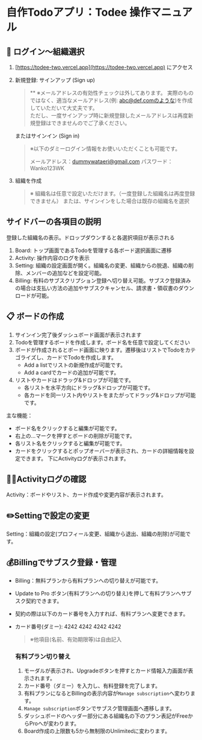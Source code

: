 # 自作Todoアプリ：Todee 操作マニュアル

## 🚀 ログイン〜組織選択
1. [https://todee-two.vercel.app](https://todee-two.vercel.app) にアクセス
2. 新規登録: サインアップ (Sign up)
    > ** ※メールアドレスの有効性チェックは外してあります。
    > 実際のものではなく、適当なメールアドレス(例: abc@def.comのような)を作成していただいて大丈夫です。  
    > ただし、一度サインアップ時に新規登録したメールアドレスは再度新規登録はできませんのでご了承ください。
 
    またはサインイン (Sign in)
    > ※以下のダミーログイン情報をお使いいただくことも可能です。
    >
    >   メールアドレス：dummywataeri@gmail.com
    >   パスワード：Wanko123WK
3. 組織を作成
    > ※ 組織名は任意で設定いただけます。（一度登録した組織名は再度登録できません）
    > または、サインインをした場合は既存の組織名を選択

## サイドバーの各項目の説明
登録した組織名の表示。ドロップダウンすると各選択項目が表示される
1. Board: トップ画面であるTodoを管理する各ボード選択画面に遷移
2. Activity: 操作内容のログを表示
3. Setting: 組織の設定画面が開く。組織名の変更、組織からの脱退、組織の削除、メンバーの追加などを設定可能。
4. Billing: 有料のサブスクリプション登録へ切り替え可能。サブスク登録済みの場合は支払い方法の追加やサブスクキャンセル、請求書・領収書のダウンロードが可能。


## 📋 ボードの作成

1. サインイン完了後ダッシュボード画面が表示されます
2. Todoを管理するボードを作成します。ボード名を任意で設定してください
3. ボードが作成されるとボード画面に映ります。遷移後はリストでTodoをカテゴライズし、カードでTodoを作成します。
    - Add a listでリストの新規作成が可能です。
    - Add a cardでカードの追加が可能です。
4. リストやカードはドラッグ&ドロップが可能です。
    - 各リストを水平方向にドラッグ&ドロップが可能です。
    - 各カードを同一リスト内やリストをまたがってドラッグ&ドロップが可能です。

主な機能：
- ボード名をクリックすると編集が可能です。
- 右上の…マークを押すとボードの削除が可能です。
- 各リスト名をクリックすると編集が可能です。
- カードをクリックするとポップオーバーが表示され、カードの詳細情報を設定できます。  下にActivityログが表示されます。

## 🏋️‍♀️Activityログの確認
Activity：ボードやリスト、カード作成や変更内容が表示されます。

## ✏️Settingで設定の変更
Setting：組織の設定(プロフィール変更、組織から退出、組織の削除)が可能です。

## 💰Billingでサブスク登録・管理
- Billing：無料プランから有料プランへの切り替えが可能です。
- Update to Pro ボタン(有料プランへの切り替え)を押して有料プランへサブスク契約できます。
- 契約の際は以下のカード番号を入力すれば、有料プランへ変更できます。
- カード番号(ダミー): 4242 4242 4242 4242
    > ※他項目(名前、有効期限等)は自由記入

    ### 有料プラン切り替え
    1. モーダルが表示され、Upgradeボタンを押すとカード情報入力画面が表示されます。
    2. カード番号（ダミー）を入力し、有料登録を完了します。
    3. 有料プランになるとBillingの表示内容が`Manage subscription`へ変わります。
    4. `Manage subscription`ボタンでサブスク管理画面へ遷移します。
    5. ダッシュボードのヘッダー部分にある組織名の下のプラン表記がFreeからProへが変わります。
    6. Board作成の上限数も5から無制限のUnlimitedに変わります。